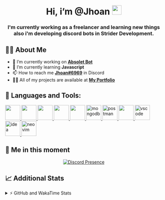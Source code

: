 <h1 align="center">Hi, i’m @Jhoan <img src="https://i.imgur.com/ILVRpZm.gif" width="30px"></h1>
<h3 align="center">I'm currently working as a freelancer and learning new things also i'm developing discord bots in Strider Development.</h3>

## 🙋‍♂️ About Me

- 🔭 I’m currently working on **[Absolet Bot](https://strider.cloud)**
- 🌱 I’m currently learning **Javascript**
- 📫 How to reach me **[Jhoan#6969](https://jhoan.monster/)** in Discord
- 👨‍💻 All of my projects are available at **[My Portfolio](https://jhoan.monster)**

## 🚀 Languages and Tools:
<p align="left"> 
    <a href="https://developer.mozilla.org/en-US/docs/Web/JavaScript" target="_blank"> <img src="https://img.icons8.com/color/48/000000/javascript.png" width="48" height="48"/> </a> 
    <a href="https://www.w3.org/html/" target="_blank"> <img src="https://img.icons8.com/color/48/000000/html-5.png" width="48" height="48"/> </a> 
    <a href="https://www.w3schools.com/css/" target="_blank"> <img src="https://img.icons8.com/color/48/000000/css3.png" width="48" height="48"/> </a> 
    <a href="https://getbootstrap.com" target="_blank"> <img src="https://img.icons8.com/color/48/000000/bootstrap.png" width="48" height="48"/> </a> 
    <a href="https://nodejs.org" target="_blank"> <img src="https://i.imgur.com/XX8lvL7.png" width="48" height="48"/> </a> 
    <a href="https://www.mongodb.com/" target="_blank"> <img src="https://i.imgur.com/nRtS3AN.png" alt="mongodb" width="48" height="48"/> </a> 
    <a href="https://postman.com" target="_blank"> <img src="https://www.vectorlogo.zone/logos/getpostman/getpostman-icon.svg" alt="postman" width="48" height="48"/> </a>   
    <a href="https://git-scm.com/" target="_blank"> <img src="https://img.icons8.com/color/48/000000/git.png" width="48" height="48"/> </a> 
    <a href="https://code.visualstudio.com" target="_blank" > <img src="https://upload.wikimedia.org/wikipedia/commons/thumb/9/9a/Visual_Studio_Code_1.35_icon.svg/2048px-Visual_Studio_Code_1.35_icon.svg.png" alt="vscode" width="48" height="48"> </a>
    <a href="https://www.jetbrains.com/es-es/idea/" target="_blank" > <img src="https://resources.jetbrains.com/storage/products/intellij-idea/img/meta/intellij-idea_logo_300x300.png" alt="idea" width="48" height="48"> </a>
    <a href="https://neovim.io" target="_blank"> <img src="https://icons.iconarchive.com/icons/papirus-team/papirus-apps/512/nvim-icon.png" alt="neovim" width="48" height="48"/> </a>
</p>
  
## 👤 Me in this moment
<p align="center">
    <a href="https://discord.com/users/852617426591154177" target="_blank" rel="nofollow">
        <img src="https://lanyard-profile-readme.vercel.app/api/852617426591154177?idleMessage=Probably%20coding%20Absolet..." alt="Discord Presence" align="center">
    </a>
</p>

## 📈 Additional Stats
<details>
    <summary>⚡ GitHub and WakaTime Stats</summary>
    <br/>

<!--START_SECTION:waka-->
![Code Time](http://img.shields.io/badge/Code%20Time-116%20hrs%2012%20mins-blue)

**🐱 My GitHub Data** 

> 🏆 420 Contributions in the Year 2022
 > 
> 📦 43.0 kB Used in GitHub's Storage 
 > 
> 💼 Opted to Hire
 > 
> 📜 4 Public Repositories 
 > 
> 🔑 12 Private Repositories  
 > 
**I'm a Night 🦉** 

```text
🌞 Morning    30 commits     █░░░░░░░░░░░░░░░░░░░░░░░░   7.03% 
🌆 Daytime    181 commits    ██████████░░░░░░░░░░░░░░░   42.39% 
🌃 Evening    182 commits    ██████████░░░░░░░░░░░░░░░   42.62% 
🌙 Night      34 commits     ██░░░░░░░░░░░░░░░░░░░░░░░   7.96%

```
📅 **I'm Most Productive on Saturday** 

```text
Monday       71 commits     ████░░░░░░░░░░░░░░░░░░░░░   16.63% 
Tuesday      53 commits     ███░░░░░░░░░░░░░░░░░░░░░░   12.41% 
Wednesday    79 commits     ████░░░░░░░░░░░░░░░░░░░░░   18.5% 
Thursday     36 commits     ██░░░░░░░░░░░░░░░░░░░░░░░   8.43% 
Friday       18 commits     █░░░░░░░░░░░░░░░░░░░░░░░░   4.22% 
Saturday     109 commits    ██████░░░░░░░░░░░░░░░░░░░   25.53% 
Sunday       61 commits     ███░░░░░░░░░░░░░░░░░░░░░░   14.29%

```


📊 **This Week I Spent My Time On** 

```text
⌚︎ Time Zone: America/Bogota

💬 Programming Languages: 
JavaScript               19 hrs 43 mins      ██████████████████░░░░░░░   71.87% 
EJS                      3 hrs 54 mins       ███░░░░░░░░░░░░░░░░░░░░░░   14.24% 
HTML                     1 hr 51 mins        █░░░░░░░░░░░░░░░░░░░░░░░░   6.77% 
JSON                     42 mins             ░░░░░░░░░░░░░░░░░░░░░░░░░   2.6% 
Text                     33 mins             ░░░░░░░░░░░░░░░░░░░░░░░░░   2.02%

🔥 Editors: 
VS Code                  27 hrs 26 mins      █████████████████████████   100.0%

🐱‍💻 Projects: 
Fium Bot                 18 hrs 12 mins      ████████████████░░░░░░░░░   66.37% 
Cloudly                  3 hrs 51 mins       ███░░░░░░░░░░░░░░░░░░░░░░   14.09% 
Shark System             2 hrs 38 mins       ██░░░░░░░░░░░░░░░░░░░░░░░   9.65% 
template                 1 hr 53 mins        █░░░░░░░░░░░░░░░░░░░░░░░░   6.87% 
Absolet Bot              25 mins             ░░░░░░░░░░░░░░░░░░░░░░░░░   1.54%

💻 Operating System: 
Linux                    27 hrs 26 mins      █████████████████████████   100.0%

```

**I Mostly Code in JavaScript** 

```text
JavaScript               9 repos             ████████████████░░░░░░░░░   64.29% 
Java                     2 repos             ███░░░░░░░░░░░░░░░░░░░░░░   14.29% 
SCSS                     1 repo              █░░░░░░░░░░░░░░░░░░░░░░░░   7.14% 
TypeScript               1 repo              █░░░░░░░░░░░░░░░░░░░░░░░░   7.14% 
CSS                      1 repo              █░░░░░░░░░░░░░░░░░░░░░░░░   7.14%

```



 Last Updated on 25/05/2022 07:39:54 UTC
<!--END_SECTION:waka-->
</details>
